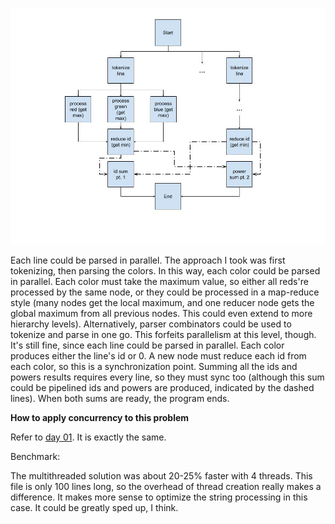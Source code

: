 ![Data-flow graph](https://github.com/LucasGdosR/advent_of_code_23/blob/main/02/02.jpg)

Each line could be parsed in parallel. The approach I took was first tokenizing, then parsing the colors. In this way, each color could be parsed in parallel. Each color must take the maximum value, so either all reds're processed by the same node, or they could be processed in a map-reduce style (many nodes get the local maximum, and one reducer node gets the global maximum from all previous nodes. This could even extend to more hierarchy levels). Alternatively, parser combinators could be used to tokenize and parse in one go. This forfeits parallelism at this level, though. It's still fine, since each line could be parsed in parallel. Each color produces either the line's id or 0. A new node must reduce each id from each color, so this is a synchronization point. Summing all the ids and powers results requires every line, so they must sync too (although this sum could be pipelined ids and powers are produced, indicated by the dashed lines). When both sums are ready, the program ends.

**How to apply concurrency to this problem**

Refer to [day 01](https://github.com/LucasGdosR/advent_of_code_23/tree/main/01/README.md). It is exactly the same.

Benchmark:

The multithreaded solution was about 20-25% faster with 4 threads. This file is only 100 lines long, so the overhead of thread creation really makes a difference. It makes more sense to optimize the string processing in this case. It could be greatly sped up, I think.
